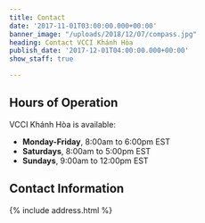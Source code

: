 ```yaml
---
title: Contact
date: '2017-11-01T03:00:00.000+00:00'
banner_image: "/uploads/2018/12/07/compass.jpg"
heading: Contact VCCI Khánh Hòa
publish_date: '2017-12-01T04:00:00.000+00:00'
show_staff: true

---
```

## Hours of Operation
VCCI Khánh Hòa is available:

- **Monday-Friday**, 8:00am to 6:00pm EST
- **Saturdays**, 8:00am to 5:00pm EST
- **Sundays**, 9:00am to 12:00pm EST

## Contact Information
{% include address.html %}